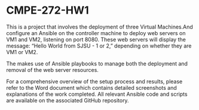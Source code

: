 # CMPE-272-HW1
This is a  project that  involves the deployment of three Virtual Machines.And configure an Ansible on the controller machine to deploy web servers on VM1 and VM2, listening on port 8080. These web servers will display the message: “Hello World from SJSU - 1 or 2,” depending on whether they are VM1 or VM2.

The makes use of Ansible playbooks to manage both the deployment and removal of the web server resources.

For a comprehensive overview of the setup process and results, please refer to the Word document which contains detailed screenshots and explanations of the work completed. All relevant Ansible code and scripts are available on the associated GitHub repository.
